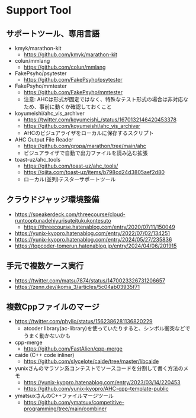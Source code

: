 # Support Tool

## サポートツール、専用言語

- kmyk/marathon-kit
  - https://github.com/kmyk/marathon-kit
- colun/mmlang
  - https://github.com/colun/mmlang
- FakePsyho/psytester
  - https://github.com/FakePsyho/psytester
- FakePsyho/mmtester
  - https://github.com/FakePsyho/mmtester
  - 注意: AHCは形式が固定ではなく、特殊なテスト形式の場合は非対応なため、事前に動くか確認しておくこと
- koyumeishi/ahc_vis_archiver
  - https://twitter.com/koyumeishi_/status/1670132146420453378
  - https://github.com/koyumeishi/ahc_vis_archiver
  - AHCのビジュアライザをローカルに保存するスクリプト
- AHC Output File Reader
  - https://github.com/qropa/marathon/tree/main/ahc
  - ビジュアライザで自動で出力ファイルを読み込む拡張
- toast-uz/ahc_tools
  - https://github.com/toast-uz/ahc_tools/
  - https://qiita.com/toast-uz/items/b798cd24d3805aef2d80
  - ローカル(並列)テスターサポートツール

## クラウドジャッジ環境整備

- https://speakerdeck.com/threecourse/cloud-runtooptunadehiyurisuteitukukontesuto
  - https://threecourse.hatenablog.com/entry/2020/07/11/150049
- https://yunix-kyopro.hatenablog.com/entry/2022/07/02/134251
- https://yunix-kyopro.hatenablog.com/entry/2024/05/27/235836
- https://topcoder-tomerun.hatenablog.jp/entry/2024/04/06/201915

## 手元で複数ケース実行

- https://twitter.com/matsu7874/status/1470023326731206657
- https://zenn.dev/ikoma_3/articles/5c04ab03935f71

## 複数Cppファイルのマージ

- https://twitter.com/phyllo/status/1562386281136820229
  - atcoder library(ac-library)を使っていたりすると、シンボル衝突などでうまく動かないかも
- cpp-merge
  - https://github.com/FastAlien/cpp-merge
- caide (C++ code inliner)
  - https://github.com/slycelote/caide/tree/master/libcaide
- yunixさんのマラソン系コンテストでソースコードを分割して書く方法のメモ
  - https://yunix-kyopro.hatenablog.com/entry/2023/03/14/220453
  - https://github.com/yunix-kyopro/AHC-cpp-template-public
- ymatsuxさんのC++ファイルマージツール
  - https://github.com/ymatsux/competitive-programming/tree/main/combiner
